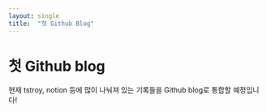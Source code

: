 ```yaml
---
layout: single
title:  "첫 Github Blog"
---
```


# 첫 Github blog

현재 tstroy, notion 등에 많이 나눠져 있는 기록들을 Github blog로 통합할 예정입니다!
